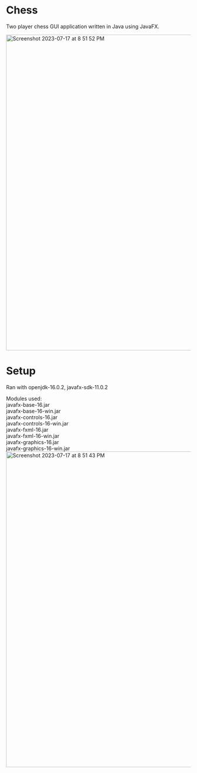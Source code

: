 # Chess
Two player chess GUI application written in Java using JavaFX.  

<img width="862" alt="Screenshot 2023-07-17 at 8 51 52 PM" src="https://github.com/anthony-s-flath/Chess/assets/123764940/7ce673d3-8820-40c2-ae9b-8d7282204e8b">

# Setup
Ran with openjdk-16.0.2, javafx-sdk-11.0.2  

Modules used:  
javafx-base-16.jar  
javafx-base-16-win.jar  
javafx-controls-16.jar  
javafx-controls-16-win.jar  
javafx-fxml-16.jar  
javafx-fxml-16-win.jar  
javafx-graphics-16.jar  
javafx-graphics-16-win.jar  
<img width="862" alt="Screenshot 2023-07-17 at 8 51 43 PM" src="https://github.com/anthony-s-flath/Chess/assets/123764940/e2fb7f28-a825-4965-a85c-398427ad30ac">
